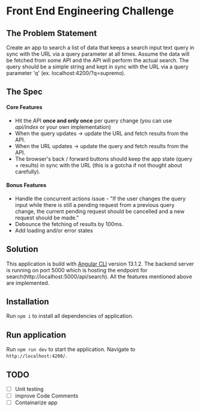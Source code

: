 # Front End Engineering Challenge

## The Problem Statement

Create an app to search a list of data that keeps a search input text query in sync with the URL via a query parameter at all times. Assume the data will be fetched from some API and the API will perform the actual search. The query should be a simple string and kept in sync with the URL via a query parameter 'q' (ex. localhost:4200/?q=supremo).

## The Spec

#### Core Features

- Hit the API **once and only once** per query change (you can use _api/index_ or your own implementation)
- When the query updates -> update the URL and fetch results from the API.
- When the URL updates -> update the query and fetch results from the API.
- The browser's back / forward buttons should keep the app state (query + results) in sync with the URL (this is a gotcha if not thought about carefully).

#### Bonus Features

- Handle the concurrent actions issue - "If the user changes the query input while there is still a pending request from a previous query change, the current pending request should be cancelled and a new request should be made."
- Debounce the fetching of results by 100ms.
- Add loading and/or error states

## Solution

This application is build with [Angular CLI](https://github.com/angular/angular-cli) version 13.1.2. The backend server is running on port 5000 which is hosting the endpoint for search(http://localhost:5000/api/search). All the features mentioned above are implemented.

## Installation

Run `npm i` to install all dependencies of application.

## Run application

Run `npm run dev` to start the application. Navigate to `http://localhost:4200/`.

## TODO

- [ ] Unit testing
- [ ] improve Code Comments
- [ ] Containarize app
